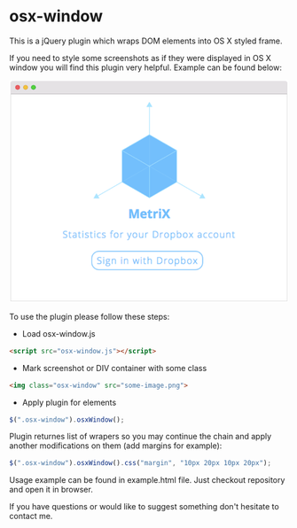 # osx-window
This is a jQuery plugin which wraps DOM elements into OS X styled frame.

If you need to style some screenshots as if they were displayed in OS X window you will find this plugin very helpful. Example can be found below:

![osx-window example](https://github.com/redcraft/osx-window/blob/master/demo.png "Plugin example")

To use the plugin please follow these steps:

* Load osx-window.js
```html
<script src="osx-window.js"></script>
```
* Mark screenshot or DIV container with some class
```html
<img class="osx-window" src="some-image.png">
```
* Apply plugin for elements
```javascript
$(".osx-window").osxWindow();
```

Plugin returnes list of wrapers so you may continue the chain and apply another modifications on them (add margins for example):
```javascript
$(".osx-window").osxWindow().css("margin", "10px 20px 10px 20px");
```

Usage example can be found in example.html file. Just checkout repository and open it in browser.

If you have questions or would like to suggest something don't hesitate to contact me. 
